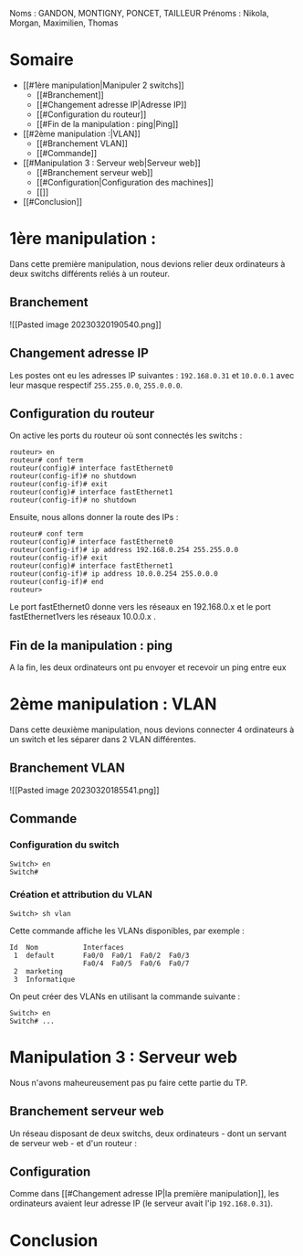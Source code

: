 Noms : GANDON, MONTIGNY, PONCET, TAILLEUR
Prénoms : Nikola, Morgan, Maximilien, Thomas

# Somaire
- [[#1ère manipulation|Manipuler 2 switchs]]
	- [[#Branchement]]
	- [[#Changement adresse IP|Adresse IP]]
	- [[#Configuration du routeur]]
	- [[#Fin de la manipulation : ping|Ping]]
- [[#2ème manipulation :|VLAN]]
	- [[#Branchement VLAN]]
	- [[#Commande]]
- [[#Manipulation 3 : Serveur web|Serveur web]]
	- [[#Branchement serveur web]]
	- [[#Configuration|Configuration des machines]]
	- [[]]
- [[#Conclusion]]


# 1ère manipulation :
Dans cette première manipulation, nous devions relier deux ordinateurs à deux switchs différents reliés à un routeur. 
## Branchement
![[Pasted image 20230320190540.png]]
## Changement adresse IP

Les postes ont eu les adresses IP suivantes : ``192.168.0.31`` et ``10.0.0.1`` avec leur masque respectif ``255.255.0.0``, ``255.0.0.0``.

## Configuration du routeur

On active les ports du routeur où sont connectés les switchs :
```
routeur> en
routeur# conf term
routeur(config)# interface fastEthernet0
routeur(config-if)# no shutdown
routeur(config-if)# exit
routeur(config)# interface fastEthernet1
routeur(config-if)# no shutdown
```
Ensuite, nous allons donner la route des IPs :
```
routeur# conf term
routeur(config)# interface fastEthernet0
routeur(config-if)# ip address 192.168.0.254 255.255.0.0
routeur(config-if)# exit
routeur(config)# interface fastEthernet1
routeur(config-if)# ip address 10.0.0.254 255.0.0.0
routeur(config-if)# end
routeur>
```
Le port fastEthernet0 donne vers les réseaux en 192.168.0.x et le port fastEthernet1vers les réseaux 10.0.0.x .
## Fin de la manipulation : ping
A la fin, les deux ordinateurs ont pu envoyer et recevoir un ping entre eux

# 2ème manipulation : VLAN
Dans cette deuxième manipulation, nous devions connecter 4 ordinateurs à un switch et les séparer dans 2 VLAN différentes.

## Branchement VLAN

![[Pasted image 20230320185541.png]]

## Commande
### Configuration du switch
```
Switch> en
Switch#
```
### Création et attribution du VLAN
```
Switch> sh vlan
```
Cette commande affiche les VLANs disponibles, par exemple :
```
Id  Nom           Interfaces
 1  default       Fa0/0  Fa0/1  Fa0/2  Fa0/3
 ­                 Fa0/4  Fa0/5  Fa0/6  Fa0/7
 2  marketing     
 3  Informatique  
```

On peut créer des VLANs en utilisant la commande suivante :
```
Switch> en
Switch# ...
```



# Manipulation 3 : Serveur web
Nous n'avons maheureusement pas pu faire cette partie du TP.
## Branchement serveur web

Un réseau disposant de deux switchs, deux ordinateurs - dont un servant de serveur web - et d'un routeur :

## Configuration
Comme dans [[#Changement adresse IP|la première manipulation]], les ordinateurs avaient leur adresse IP (le serveur avait l'ip ``192.168.0.31``).

# Conclusion

